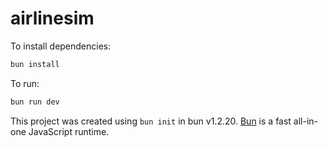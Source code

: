 # airlinesim

To install dependencies:

```bash
bun install
```

To run:

```bash
bun run dev
```

This project was created using `bun init` in bun v1.2.20. [Bun](https://bun.com) is a fast all-in-one JavaScript runtime.

